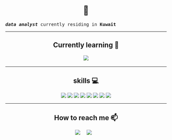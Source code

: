 <!--
**liynJ/LiynJ** is a ✨ _special_ ✨ repository because its `README.md` (this file) appears on your GitHub profile.
-->

<h1 align="center">👋</h1>

<samp align="center"><em><b>data analyst</b></em> currently residing in <b>Kuwait</b></samp>


<hr>
<div>
<h2 align="center">Currently learning 🌱</h2>
</div>
  <h4 align="center"><img src="https://img.shields.io/badge/pandas-%23150458.svg?style=for-the-badge&logo=pandas&logoColor=white"></h3>
<hr>
<div>
<h2 align="center"> skills 💻</h2>
 </div>
<p align="center">
    <img src="https://img.shields.io/badge/postgres-%23316192.svg?style=for-the-badge&logo=postgresql&logoColor=white">
   <!-- <img src="https://img.shields.io/badge/numpy-%23013243.svg?style=for-the-badge&logo=numpy&logoColor=white">
    <img src="https://img.shields.io/badge/pandas-%23150458.svg?style=for-the-badge&logo=pandas&logoColor=white">
    <img src="https://img.shields.io/badge/python-%2314354C.svg?style=for-the-badge&logo=python&logoColor=white"> -->
    <img src="https://img.shields.io/badge/MySQL-%231572B6.svg?style=for-the-badge&logo=MySQL&logoColor=white">
    <img src="https://img.shields.io/badge/Microsoft%20SQL%20Sever-CC2927?style=for-the-badge&logo=microsoft%20sql%20server&logoColor=white">
    <img src="https://img.shields.io/badge/Power_BI-FCC624?style=for-the-badge&logo=PowerBI&logoColor=black">
    <img src="https://img.shields.io/badge/Microsoft_Excel-217346?style=for-the-badge&logo=microsoft-excel&logoColor=white">
    <img src="https://img.shields.io/badge/Tableau-%23FF6F00.svg?style=for-the-badge&logo=Tableau&logoColor=white">
    <img src="https://img.shields.io/badge/jupyter-%23FA0F00.svg?style=for-the-badge&logo=jupyter&logoColor=white">
    <img src="https://img.shields.io/badge/VisualStudioCode-0078d7.svg?style=for-the-badge&logo=visual-studio-code&logoColor=white">    
</p>
 </div>
 
 <hr>
 <div>
 <h2 align="center">How to reach me 📫</h2>
 </div>
 <p align="center">
  <a target="_blank"href="https://www.linkedin.com/in/leenjankieh-0328b1101/"><img src="https://img.shields.io/badge/linkedin-%230077B5.svg?&style=for-the-badge&logo=linkedin&logoColor=white" /></a>&nbsp;&nbsp;&nbsp;&nbsp;
 <a href="mailto:leen.jank@gmail.com"><img src="https://img.shields.io/badge/gmail-%23D14836.svg?&style=for-the-badge&logo=gmail&logoColor=white" /></a>&nbsp;&nbsp;&nbsp;&nbsp;

</p>
